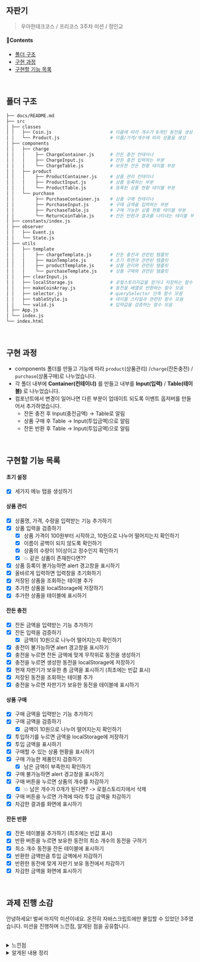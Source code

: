 ## 자판기

> 우아한테크코스 / 프리코스 3주차 미션 / 정인교

#### 📌Contents

- [폴더 구조](#folder)
- [구현 과정](#process)
- [구현할 기능 목록](#feature)

<br>

## <a name="folder"></a>폴더 구조

```sh
├── docs/README.md
├── src
│ ├── classes
│ │   ├── Coin.js                      # 이름에 따라 개수가 0개인 동전을 생성
│ │   └── Product.js                   # 이름/가격/개수에 따라 상품을 생성
│ ├── components
│ │   ├── charge
│ │   │    ├── ChargeContainer.js      # 잔돈 충전 컨테이너
│ │   │    ├── ChargeInput.js          # 잔돈 충전 입력하는 부분
│ │   │    └── ChargeTable.js          # 보유한 잔돈 현황 테이블 부분
│ │   ├── product
│ │   │    ├── ProductContainer.js     # 상품 관리 컨테이너
│ │   │    ├── ProductInput.js         # 상품 등록하는 부분
│ │   │    └── ProductTable.js         # 등록된 상품 현황 테이블 부분
│ │   └── purchase
│ │        ├── PurchaseContainer.js    # 상품 구매 컨테이너
│ │        ├── PurchaseInput.js        # 구매 금액을 입력하는 부분
│ │        ├── PurchaseTable.js        # 구매 가능한 상품 현황 테이블 부분
│ │        └── ReturnCoinTable.js      # 잔돈 반환과 결과를 나타내는 테이블 부분
│ ├── constants/index.js
│ ├── observer
│ │   ├── Event.js
│ │   └── State.js
│ ├── utils
│ │   ├── template
│ │   │    ├── chargeTemplate.js       # 잔돈 충전과 관련된 템플릿
│ │   │    ├── mainTemplate.js         # 초기 화면과 관련된 템플릿
│ │   │    ├── productTemplate.js      # 상품 관리와 관련된 템플릿
│ │   │    └── purchaseTemplate.js     # 상품 구매와 관련된 템플릿
│ │   ├── clearInput.js
│ │   ├── localStorage.js              # 로컬스토리지값을 얻거나 저장하는 함수
│ │   ├── makeCoinArray.js             # 동전을 배열로 반환하는 함수 모음
│ │   ├── selector.js                  # querySelector 단축 함수 모음
│ │   ├── tableStyle.js                # 테이블 스타일과 관련된 함수 모음
│ │   └── valid.js                     # 입력값을 검증하는 함수 모음
│ ├── App.js
│ └── index.js
└── index.html
```

<br>

## <a name="process"></a>구현 과정

- components 폴더를 만들고 기능에 따라 `product`(상품관리) /`charge`(잔돈충전) / `purchase`(상품구매)로 나누었습니다.
- 각 폴더 내부에 **Container(컨테이너)** 를 만들고 내부를 **Input(입력)** / **Table(테이블)** 로 나누었습니다.
- 컴포넌트에서 변경이 일어나면 다른 부분이 업데이트 되도록 이벤트 옵저버를 만들어서 추가하였습니다.
  - 잔돈 충전 후 Input(충전금액) -> Table로 알림
  - 상품 구매 후 Table -> Input(투입금액)으로 알림
  - 잔돈 반환 후 Table -> Input(투입금액)으로 알림

<br>

## <a name="feature"></a>구현할 기능 목록

#### 초기 설정

- [x] 세가지 메뉴 탭을 생성하기

#### 상품 관리

- [x] 상품명, 가격, 수량을 입력받는 기능 추가하기
- [x] 상품 입력을 검증하기
  - [x] 상품 가격이 100원부터 시작하고, 10원으로 나누어 떨어지는지 확인하기
  - [x] 이름이 공백이 되지 않도록 확인하기
  - [x] 상품의 수량이 1이상이고 정수인지 확인하기
  - [x] 💥 같은 상품이 존재한다면??
- [x] 상품 등록이 불가능하면 alert 경고창을 표시하기
- [x] 올바르게 입력하면 입력창을 초기화하기
- [x] 저장된 상품을 조회하는 테이블 추가
- [x] 추가한 상품을 localStorage에 저장하기
- [x] 추가한 상품을 테이블에 표시하기

#### 잔돈 충전

- [x] 잔돈 금액을 입력받는 기능 추가하기
- [x] 잔돈 입력을 검증하기
  - [x] 금액이 10원으로 나누어 떨어지는지 확인하기
- [x] 충전이 불가능하면 alert 경고창을 표시하기
- [x] 충전을 누르면 잔돈 금액에 맞게 무작위로 동전을 생성하기
- [x] 충전을 누르면 생성한 동전을 localStorage에 저장하기
- [x] 현재 자판기가 보유한 총 금액을 표시하기 (최초에는 빈값 표시)
- [x] 저장된 동전을 조회하는 테이블 추가
- [x] 충전을 누르면 자판기가 보유한 동전을 테이블에 표시하기

#### 상품 구매

- [x] 구매 금액을 입력받는 기능 추가하기
- [x] 구매 금액을 검증하기
  - [x] 금액이 10원으로 나누어 떨어지는지 확인하기
- [x] 투입하기를 누르면 금액을 localStorage에 저장하기
- [x] 투입 금액을 표시하기
- [x] 구매할 수 있는 상품 현황을 표시하기
- [x] 구매 가능한 제품인지 검증하기
  - [x] 남은 금액이 부족한지 확인하기
- [x] 구매 불가능하면 alert 경고창을 표시하기
- [x] 구매 버튼을 누르면 상품의 개수를 차감하기
  - [x] 💥 남은 개수가 0개가 된다면? -> 로컬스토리지에서 삭제
- [x] 구매 버튼을 누르면 가격에 따라 투입 금액을 차감하기
- [x] 차감한 결과를 화면에 표시하기

#### 잔돈 반환

- [x] 잔돈 테이블을 추가하기 (최초에는 빈값 표시)
- [x] 반환 버튼을 누르면 보유한 동전의 최소 개수의 동전을 구하기
- [x] 최소 개수 동전을 잔돈 테이블에 표시하기
- [x] 반환한 금액만큼 투입 금액에서 차감하기
- [x] 반환한 동전에 맞게 자판기 보유 동전에서 차감하기
- [x] 차감한 금액을 화면에 표시하기

<br>

## 과제 진행 소감

안녕하세요! 벌써 마지막 미션이네요. 온전히 자바스크립트에만 몰입할 수 있었던 3주였습니다.
미션을 진행하며 느낀점, 알게된 점을 공유합니다.

<br>

<details>
<summary>느낀점</summary>
<div markdown="1">

<hr />

- **학습 방식**

자바스크립트 기본기가 부족한 상태에서 프레임워크를 학습하기 급급했던 점을 반성하게 되었습니다. 사실 부끄럽지만 기존에는 자바스크립트만으로 간단한 투두리스트를 만들수 있을 정도였습니다. 그래서 새로운 미션들을 볼때마다 내가 이걸 구현할 수 있을까 라는 생각이 들었습니다. 그래서 프리코스 기간동안은 다른것은 신경쓰지않고 바닐라자바스크립트 자체에 몰입하기로 하였습니다.

각 미션을 2~3회씩 만들어보았는데, 다시 만들때마다 이전보다 더 좋은 방법이 없을지 고민하였습니다. 그리고 다른 지원자분들의 코드를 자주 읽었는데 이렇게 학습하는 과정에서 실력이 늘고있다고 느꼈습니다. 엄청난 성장은 아닐지라도 기존에는 구현하지 못했을 미션들을 구현할 수 있게 되었고, 그동안 학습했던 방식이 잘못됐음을 느낀것만으로도 성장했다고 생각합니다.

<br>

- **다른사람의 코드읽기**

프리코스에 참여하며 다른분들의 코드를 많이 읽게 되었고 이것이 정말 많은 도움이 되었습니다. 다른 분들의 코드를 통해 기능은 같지만 다양한 시각에서 구현하는 방법을 볼 수 있었고, 몰랐던 기능이나 개념 등을 알게되었습니다.

<br>

- **고민하기**

다른 사람이 내 코드를 본다고 생각하고 작성하는것과 그렇게 생각하지 않고 작성하는 것은 많은 차이가 있다고 느꼈습니다. 그래서 어떻게하면 읽기 편한 코드를 짤 수 있을지 고민하게 되었습니다. 평소에는 함수명이나 기능을 구현하는데 깊게 생각하지 않았는데 프리코스를 진행하며 함수명 하나에도 많은 고민을 하게 되었습니다. 또한 기능을 구현할때도 더 좋은 방법은 없을지, 어떻게 하면 더 깔끔하게 코드를 개선할 수 있을지 계속 생각하게 된다는 점이 좋았습니다.

<br>

</div>
</details>

<details>
<summary>알게된 내용 정리</summary>
<div markdown="1">

<hr />

#### table

- `table`태그에 `border='1'`을 지정하면 테두리가 생기긴 하지만 간격이 생기는데, 이를 없애기 위한 css 속성을 알게 되었습니다.
  - `border-collapse` : 표(table)의 테두리와 셀(td)의 테두리
    사이의 간격을 어떻게 처리할지 정함
  - `collapse` 옵션은 테두리 사이 간격을
    없애줌
- **collapse** 옵션과 **padding** 을 이용하여 미션 예시와 비슷하게 테이블을 만들 수 있었습니다.

```js
document.querySelector("table").style.borderCollapse = "collapse";
document.querySelectorAll("td").style.padding = "0.5em 2em";
```

<br>

#### 로컬스토리지와 세션스토리지

- 웹 스토리지에 대해 좀더 자세히 알게 되었는데 잘 정리되어있는 글이 있어서 공유합니다.
  - [https://ko.javascript.info/localstorage](https://ko.javascript.info/localstorage)

<br>

#### 키값이 숫자인 객체

잘 몰랐던 점인데, 객체의 키가 숫자일때 다시 콘솔을 찍어보면 오름차순으로 출력된다는 것을 알았습니다.

```js
// 키가 문자 일때
const stringKeyObj = { b: 0, a: 10 };
console.log(stringKeyObj); //{b: 0, a: 10}

// 키가 숫자 일때
const numberKeyObj = { 500: 11, 100: 22 };
console.log(numberKeyObj); // {100: 22, 500: 11}
```

따라서 만약 순서대로 객체 _value_ 를 배열로 얻는다면,

```js
Object.values(numberKeyObj); // [22, 11]

Object.values(numberKeyObj).reverse(); // [11, 22]
```

의도와 다르게 반대로 나오는것을 알 수 있었습니다. 따라서 객체 키 크기대로 배열을 얻으려면 `reverse()`를 써야했는데, 더 좋은 방법은 뭘까 고민해봐야겠습니다.

<br>

#### 옵저버 패턴

- 처음에 파일을 구성할때 입력부분과 테이블 부분으로 클래스를 나누었습니다.
- 그러나 순차적으로 이름을 입력하고, 숫자를 입력하고, 결과를 표시했던 자동차 경주 게임과 달리 자판기 미션에서는 모든 부분이 처음에 보여지기 때문에, 변경된 부분이 바로 보이지 않는 문제가 있었습니다.
- 따라서 이를 해결하는 과정에서 옵저버 패턴에 대해 알게 되었고, 이것을 사용해 보았습니다.
  - _Event_ 클래스를 만들어서 핸들러를 등록하고, 구독, 등록된 함수를 실행하는 기능 추가
  - _State_ 클래스를 이용하여 상태가 업데이트되면 등록된 핸들러를 실행

```js
class Event {
  constructor() {
    this.handlers = new Map();
    this.count = 0;
  }

  subscribe(handler) {
    this.handlers.set(++this.count, handler);
    return this.count;
  }

  fire() {
    this.handlers.forEach((v) => v());
  }
}

export default Event;
```

```js
import Event from "./Event.js";

class State {
  constructor() {
    this.event = new Event();
  }

  updateState() {
    this.event.fire();
  }
}

export default State;
```

<br>

- 이 방법을 이용해서 투입 금액에 따라 테이블을 다시 그리거나, 구매 또는 반환으로 인한 보유 금액을 업데이트할 수 있었습니다.

```js
// 이벤트 옵저버를 생성하는 예시
class Container {
  constructor($target) {
    this.$target = $target;
    this.state = new State();

    new Input(this.state);
    new Table(this.state);
  }
}
```

```js
// 이벤트를 등록하는 예시
class Table {
  constructor($target, state) {
    this.$target;
    this.state = state;
    this.state.event.subscribe(this.render.bind(this));

    this.render(); // 테이블을 그리기
  }

  // ...생략
}
```

```js
// 상태 변경을 알리는 예시
class Input {
  constructor($target, state) {
    this.$target = $target;
    this.state = state;
  }

  // ...생략

  change() {
    this.state.updateState(); // 테이블 데이터를 변경할 경우 등록한 이벤트 실행
  }
}
```

</div>
</details>
